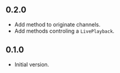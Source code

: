 ## 0.2.0

- Add method to originate channels.
- Add methods controling a `LivePlayback`.

## 0.1.0

- Initial version.
